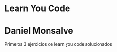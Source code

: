 Learn You Code
=============

# Daniel Monsalve

Primeros 3 ejercicios de learn you code solucionados

